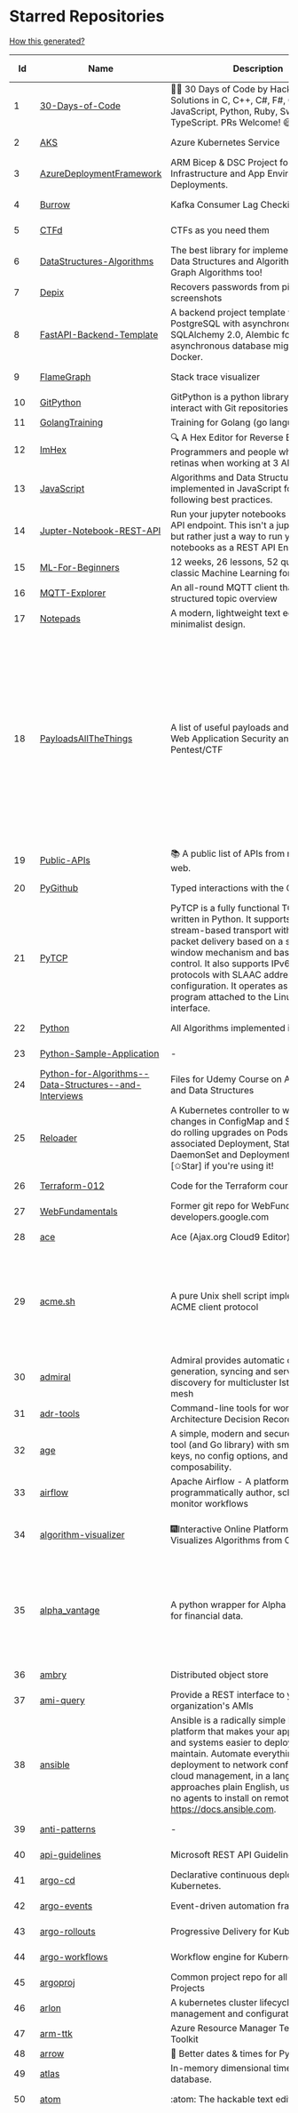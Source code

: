 # Starred Repositories  
[How this generated?](../master/USAGE.md)  
  
| Id 			| Name			| Description | Star Counts | Topics/Tags   | Last Updated 	|  
| ----------- | ----------- 	| ----------- | ----------- | ----------- 	| -----------   |  
|1|[30-Days-of-Code](https://github.com/xeoneux/30-Days-of-Code.git)|👨‍💻 30 Days of Code by HackerRank Solutions in C, C++, C#, F#, Go, Java, JavaScript, Python, Ruby, Swift & TypeScript. PRs Welcome! 😄|809||17-8-2022|  
|2|[AKS](https://github.com/Azure/AKS.git)|Azure Kubernetes Service|1666||13-1-2023|  
|3|[AzureDeploymentFramework](https://github.com/brwilkinson/AzureDeploymentFramework.git)|ARM Bicep & DSC Project for Azure Infrastructure and App Environment Deployments.|89||12-9-2022|  
|4|[Burrow](https://github.com/linkedin/Burrow.git)|Kafka Consumer Lag Checking|3392||1-12-2022|  
|5|[CTFd](https://github.com/CTFd/CTFd.git)|CTFs as you need them|4430||21-1-2023|  
|6|[DataStructures-Algorithms](https://github.com/rachitiitr/DataStructures-Algorithms.git)|The best library for implementation of all Data Structures and Algorithms - Trees + Graph Algorithms too!|2432||13-6-2021|  
|7|[Depix](https://github.com/beurtschipper/Depix.git)|Recovers passwords from pixelized screenshots|23157||16-6-2022|  
|8|[FastAPI-Backend-Template](https://github.com/Aeternalis-Ingenium/FastAPI-Backend-Template.git)|A backend project template with FastAPI, PostgreSQL with asynchronous SQLAlchemy 2.0, Alembic for asynchronous database migration, and Docker.|265||19-1-2023|  
|9|[FlameGraph](https://github.com/brendangregg/FlameGraph.git)|Stack trace visualizer|14166||18-9-2022|  
|10|[GitPython](https://github.com/gitpython-developers/GitPython.git)|GitPython is a python library used to interact with Git repositories.|3803||17-1-2023|  
|11|[GolangTraining](https://github.com/GoesToEleven/GolangTraining.git)|Training for Golang (go language)|8715|||  
|12|[ImHex](https://github.com/WerWolv/ImHex.git)|🔍 A Hex Editor for Reverse Engineers, Programmers and people who value their retinas when working at 3 AM.|25032||21-1-2023|  
|13|[JavaScript](https://github.com/TheAlgorithms/JavaScript.git)|Algorithms and Data Structures implemented in JavaScript for beginners, following best practices.|24483||8-1-2023|  
|14|[Jupter-Notebook-REST-API](https://github.com/Invictify/Jupter-Notebook-REST-API.git)|Run your jupyter notebooks as a REST API endpoint. This isn't a jupyter server but rather just a way to run your notebooks as a REST API Endpoint.|66||31-3-2020|  
|15|[ML-For-Beginners](https://github.com/microsoft/ML-For-Beginners.git)|12 weeks, 26 lessons, 52 quizzes, classic Machine Learning for all|43784||27-9-2022|  
|16|[MQTT-Explorer](https://github.com/thomasnordquist/MQTT-Explorer.git)|An all-round MQTT client that provides a structured topic overview|2134||27-2-2022|  
|17|[Notepads](https://github.com/0x7c13/Notepads.git)|A modern, lightweight text editor with a minimalist design.|7203||14-1-2023|  
|18|[PayloadsAllTheThings](https://github.com/swisskyrepo/PayloadsAllTheThings.git)|A list of useful payloads and bypass for Web Application Security and Pentest/CTF|44594|pentest, payload, bypass, web-application, hacking, vulnerability, bounty, methodology, privilege-escalation, penetration-testing, cheatsheet, security, enumeration, bugbounty, redteam, payloads, hacktoberfest|19-1-2023|  
|19|[Public-APIs](https://github.com/n0shake/Public-APIs.git)|📚 A public list of APIs from round the web.|19425||29-11-2022|  
|20|[PyGithub](https://github.com/PyGithub/PyGithub.git)|Typed interactions with the GitHub API v3|5742||15-12-2022|  
|21|[PyTCP](https://github.com/ccie18643/PyTCP.git)|PyTCP is a fully functional TCP/IP stack written in Python. It supports TCP stream-based transport with reliable packet delivery based on a sliding window mechanism and basic congestion control. It also supports IPv6/ICMPv6 protocols with SLAAC address configuration. It operates as a user space program attached to the Linux TAP interface.|273||27-11-2022|  
|22|[Python](https://github.com/TheAlgorithms/Python.git)|All Algorithms implemented in Python|151289||10-1-2023|  
|23|[Python-Sample-Application](https://github.com/uber/Python-Sample-Application.git)|-|363||9-3-2015|  
|24|[Python-for-Algorithms--Data-Structures--and-Interviews](https://github.com/jmportilla/Python-for-Algorithms--Data-Structures--and-Interviews.git)|Files for Udemy Course on Algorithms and Data Structures|2236||1-7-2022|  
|25|[Reloader](https://github.com/stakater/Reloader.git)|A Kubernetes controller to watch changes in ConfigMap and Secrets and do rolling upgrades on Pods with their associated Deployment, StatefulSet, DaemonSet and DeploymentConfig – [✩Star] if you're using it!|4674||19-1-2023|  
|26|[Terraform-012](https://github.com/addamstj/Terraform-012.git)|Code for the Terraform course|81||6-7-2020|  
|27|[WebFundamentals](https://github.com/google/WebFundamentals.git)|Former git repo for WebFundamentals on developers.google.com|13684|||  
|28|[ace](https://github.com/ajaxorg/ace.git)|Ace (Ajax.org Cloud9 Editor)|25281||18-1-2023|  
|29|[acme.sh](https://github.com/acmesh-official/acme.sh.git)|A pure Unix shell script implementing ACME client protocol|30061|acme, acme-protocol, letsencrypt, certbot, shell, ash, bash, posix, posix-sh, zerossl, buypass, acme-client|23-11-2022|  
|30|[admiral](https://github.com/istio-ecosystem/admiral.git)|Admiral provides automatic configuration generation, syncing and service discovery for multicluster Istio service mesh|496||13-1-2023|  
|31|[adr-tools](https://github.com/npryce/adr-tools.git)|Command-line tools for working with Architecture Decision Records|3718||30-3-2020|  
|32|[age](https://github.com/FiloSottile/age.git)|A simple, modern and secure encryption tool (and Go library) with small explicit keys, no config options, and UNIX-style composability.|12700||2-1-2023|  
|33|[airflow](https://github.com/apache/airflow.git)|Apache Airflow - A platform to programmatically author, schedule, and monitor workflows|28843||21-1-2023|  
|34|[algorithm-visualizer](https://github.com/algorithm-visualizer/algorithm-visualizer.git)|:fireworks:Interactive Online Platform that Visualizes Algorithms from Code|42084|algorithm, data-structure, visualization, animation||  
|35|[alpha_vantage](https://github.com/RomelTorres/alpha_vantage.git)|A python wrapper for Alpha Vantage API for financial data.|3816|alpha-vantage, pandas, financial-data, python, stock, alphavantage, json, finance, api-wrapper, cryptocurrency, bitcoin|25-12-2022|  
|36|[ambry](https://github.com/linkedin/ambry.git)|Distributed object store|1578||21-1-2023|  
|37|[ami-query](https://github.com/intuit/ami-query.git)|Provide a REST interface to your organization's AMIs|39||31-8-2020|  
|38|[ansible](https://github.com/ansible/ansible.git)|Ansible is a radically simple IT automation platform that makes your applications and systems easier to deploy and maintain. Automate everything from code deployment to network configuration to cloud management, in a language that approaches plain English, using SSH, with no agents to install on remote systems. https://docs.ansible.com.|56042||20-1-2023|  
|39|[anti-patterns](https://github.com/tonybaloney/anti-patterns.git)|-|126||15-7-2022|  
|40|[api-guidelines](https://github.com/microsoft/api-guidelines.git)|Microsoft REST API Guidelines|20564||7-12-2022|  
|41|[argo-cd](https://github.com/argoproj/argo-cd.git)|Declarative continuous deployment for Kubernetes.|11822||20-1-2023|  
|42|[argo-events](https://github.com/argoproj/argo-events.git)|Event-driven automation framework|1818||21-1-2023|  
|43|[argo-rollouts](https://github.com/argoproj/argo-rollouts.git)|Progressive Delivery for Kubernetes|1870||20-1-2023|  
|44|[argo-workflows](https://github.com/argoproj/argo-workflows.git)|Workflow engine for Kubernetes|12402||21-1-2023|  
|45|[argoproj](https://github.com/argoproj/argoproj.git)|Common project repo for all Argo Projects|391||18-1-2023|  
|46|[arlon](https://github.com/arlonproj/arlon.git)|A kubernetes cluster lifecycle management and configuration tool|111||20-1-2023|  
|47|[arm-ttk](https://github.com/Azure/arm-ttk.git)|Azure Resource Manager Template Toolkit|369||15-12-2022|  
|48|[arrow](https://github.com/arrow-py/arrow.git)|🏹 Better dates & times for Python|8196|||  
|49|[atlas](https://github.com/Netflix/atlas.git)|In-memory dimensional time series database.|3187|||  
|50|[atom](https://github.com/atom/atom.git)|:atom: The hackable text editor|59041||22-11-2022|  
|51|[authelia](https://github.com/authelia/authelia.git)|The Single Sign-On Multi-Factor portal for web apps|15266|totp, u2f, ldap, nginx, sso-authentication, yubikey, two-factor-authentication, docker, cookie, kubernetes, sso, multifactor, push-notifications, traefik, mfa, two-factor, authentication, security, golang, 2fa||  
|52|[auto](https://github.com/intuit/auto.git)|Generate releases based on semantic version labels on pull requests.|1910|||  
|53|[autoscaler](https://github.com/kubernetes/autoscaler.git)|Autoscaling components for Kubernetes|6457||20-1-2023|  
|54|[awesome](https://github.com/sindresorhus/awesome.git)|😎 Awesome lists about all kinds of interesting topics|235270|awesome, awesome-list, unicorns, lists, resources|18-1-2023|  
|55|[awesome-algorithms](https://github.com/tayllan/awesome-algorithms.git)|A curated list of awesome places to learn and/or practice algorithms.|13056||9-5-2022|  
|56|[awesome-argo](https://github.com/akuity/awesome-argo.git)|A curated list of awesome projects and resources related to Argo (a CNCF graduated project)|1149||19-1-2023|  
|57|[awesome-awesomeness](https://github.com/bayandin/awesome-awesomeness.git)|A curated list of awesome awesomeness|29769|||  
|58|[awesome-cheatsheets](https://github.com/LeCoupa/awesome-cheatsheets.git)|👩‍💻👨‍💻 Awesome cheatsheets for popular programming languages, frameworks and development tools. They include everything you should know in one single file.|32098||30-12-2022|  
|59|[awesome-courses](https://github.com/prakhar1989/awesome-courses.git)|:books: List of awesome university courses for learning Computer Science!|45060|computer-science, courses, awesome-list, awesome||  
|60|[awesome-deep-learning](https://github.com/ChristosChristofidis/awesome-deep-learning.git)|A curated list of awesome Deep Learning tutorials, projects and communities.|20134||14-11-2022|  
|61|[awesome-docker](https://github.com/veggiemonk/awesome-docker.git)|:whale: A curated list of Docker resources and projects|24120|||  
|62|[awesome-fastapi](https://github.com/mjhea0/awesome-fastapi.git)|A curated list of awesome things related to FastAPI|5037||2-11-2022|  
|63|[awesome-flask](https://github.com/humiaozuzu/awesome-flask.git)|A curated list of awesome Flask resources and plugins|11098||17-9-2019|  
|64|[awesome-gcp-certifications](https://github.com/sathishvj/awesome-gcp-certifications.git)|Google Cloud Platform Certification resources.|3075||1-1-2023|  
|65|[awesome-github-profile-readme](https://github.com/abhisheknaiidu/awesome-github-profile-readme.git)|😎 A curated list of awesome GitHub Profile READMEs 📝|16279||9-10-2022|  
|66|[awesome-go](https://github.com/avelino/awesome-go.git)|A curated list of awesome Go frameworks, libraries and software|94989|golang, golang-library, go, awesome, awesome-list, hacktoberfest||  
|67|[awesome-hyper](https://github.com/bnb/awesome-hyper.git)|🖥 Delightful Hyper plugins, themes, and resources|10173||13-7-2021|  
|68|[awesome-interview-questions](https://github.com/DopplerHQ/awesome-interview-questions.git)|:octocat: A curated awesome list of lists of interview questions. Feel free to contribute! :mortar_board: |52753||16-11-2021|  
|69|[awesome-k6](https://github.com/grafana/awesome-k6.git)|A curated list of resources on automated load- and performance testing using k6 🗻|319||30-9-2022|  
|70|[awesome-kubernetes](https://github.com/ramitsurana/awesome-kubernetes.git)|A curated list for awesome kubernetes sources :ship::tada:|13474||21-1-2023|  
|71|[awesome-kubernetes](https://github.com/nubenetes/awesome-kubernetes.git)|A curated list of awesome references collected since 2018.|392|||  
|72|[awesome-macOS](https://github.com/iCHAIT/awesome-macOS.git)|  A curated list of awesome applications, softwares, tools and shiny things for macOS.|13850|||  
|73|[awesome-machine-learning](https://github.com/josephmisiti/awesome-machine-learning.git)|A curated list of awesome Machine Learning frameworks, libraries and software.|57450||3-1-2023|  
|74|[awesome-macos-command-line](https://github.com/herrbischoff/awesome-macos-command-line.git)|Use your macOS terminal shell to do awesome things.|26944|macos, macosx, shell, terminal, awesome-list, awesome, list|2-9-2021|  
|75|[awesome-microservices](https://github.com/mfornos/awesome-microservices.git)|A curated list of Microservice Architecture related principles and technologies.|11768||1-9-2022|  
|76|[awesome-python](https://github.com/vinta/awesome-python.git)|A curated list of awesome Python frameworks, libraries, software and resources|154134||5-1-2023|  
|77|[awesome-python-applications](https://github.com/mahmoud/awesome-python-applications.git)|💿 Free software that works great, and also happens to be open-source Python. |14213||10-7-2022|  
|78|[awesome-readme](https://github.com/matiassingers/awesome-readme.git)|A curated list of awesome READMEs|13709|awesome-list, awesome, list, readme||  
|79|[awesome-sanic](https://github.com/mekicha/awesome-sanic.git)|A curated list of awesome Sanic resources and extensions|621||26-10-2022|  
|80|[awesome-scalability](https://github.com/binhnguyennus/awesome-scalability.git)|The Patterns of Scalable, Reliable, and Performant Large-Scale Systems|43253|system-design, backend, scalability, interview, architecture, devops, design-patterns, interview-questions, awesome-list, big-data, awesome, resources, lists, web-development, programming, system, interview-practice, computer-science, distributed-systems, machine-learning|8-1-2023|  
|81|[awesome-selfhosted](https://github.com/awesome-selfhosted/awesome-selfhosted.git)|A list of Free Software network services and web applications which can be hosted on your own servers|115967|selfhosted, awesome, awesome-list, privacy, hosting, cloud, self-hosted|20-1-2023|  
|82|[awesome-shell](https://github.com/alebcay/awesome-shell.git)|A curated list of awesome command-line frameworks, toolkits, guides and gizmos. Inspired by awesome-php.|26259||29-12-2022|  
|83|[awesome-sre](https://github.com/dastergon/awesome-sre.git)|A curated list of Site Reliability and Production Engineering resources.|9552||8-10-2022|  
|84|[awesome-sysadmin](https://github.com/awesome-foss/awesome-sysadmin.git)|A curated list of amazingly awesome open source sysadmin resources.|16381||21-1-2023|  
|85|[awesome-vscode](https://github.com/viatsko/awesome-vscode.git)|🎨 A curated list of delightful VS Code packages and resources.|21764||15-11-2022|  
|86|[awless](https://github.com/wallix/awless.git)|A Mighty CLI for AWS|4899|||  
|87|[aws-cdk](https://github.com/aws/aws-cdk.git)|The AWS Cloud Development Kit is a framework for defining cloud infrastructure in code|9744||20-1-2023|  
|88|[aws-cli](https://github.com/aws/aws-cli.git)|Universal Command Line Interface for Amazon Web Services|13350||20-1-2023|  
|89|[aws-cloudformation-user-guide](https://github.com/awsdocs/aws-cloudformation-user-guide.git)|The open source version of the AWS CloudFormation User Guide|701||7-1-2023|  
|90|[aws-eks-best-practices](https://github.com/aws/aws-eks-best-practices.git)|A best practices guide for day 2 operations, including operational excellence, security, reliability, performance efficiency, and cost optimization.|1262||21-1-2023|  
|91|[aws-eks-kubernetes-masterclass](https://github.com/stacksimplify/aws-eks-kubernetes-masterclass.git)|AWS EKS Kubernetes - Masterclass   DevOps, Microservices|705||17-1-2023|  
|92|[aws-load-balancer-controller](https://github.com/kubernetes-sigs/aws-load-balancer-controller.git)|A Kubernetes controller for Elastic Load Balancers|3204||20-1-2023|  
|93|[azkaban](https://github.com/azkaban/azkaban.git)|Azkaban workflow manager.|4203|||  
|94|[azure-cli](https://github.com/Azure/azure-cli.git)|Azure Command-Line Interface|3415||20-1-2023|  
|95|[azure-docs-bicep-samples](https://github.com/Azure/azure-docs-bicep-samples.git)|-|39||1-11-2022|  
|96|[azure-functions-host](https://github.com/Azure/azure-functions-host.git)|The host/runtime that powers Azure Functions|1793|||  
|97|[azure-monitor-opencensus-python](https://github.com/Azure-Samples/azure-monitor-opencensus-python.git)|Sample repository demonstrating Azure Monitor exporters for Opencensus Python|17||3-8-2022|  
|98|[azure-quickstart-templates](https://github.com/Azure/azure-quickstart-templates.git)|Azure Quickstart Templates|12561||17-1-2023|  
|99|[azure-rest-api-specs](https://github.com/Azure/azure-rest-api-specs.git)|The source for REST API specifications for Microsoft Azure.|1952||20-1-2023|  
|100|[azure-sdk-for-python](https://github.com/Azure/azure-sdk-for-python.git)|This repository is for active development of the Azure SDK for Python. For consumers of the SDK we recommend visiting our public developer docs at https://docs.microsoft.com/python/azure/ or our versioned developer docs at https://azure.github.io/azure-sdk-for-python. |3462|||  
|101|[azure4everyone-samples](https://github.com/MarczakIO/azure4everyone-samples.git)|-|206||12-2-2022|  
|102|[badges](https://github.com/Naereen/badges.git)|:pencil: Markdown code for lots of small badges :ribbon: :pushpin: (shields.io, forthebadge.com etc) :sunglasses:. Contributions are welcome! Please add yours!|3725||16-1-2023|  
|103|[bat](https://github.com/sharkdp/bat.git)|A cat(1) clone with wings.|39166||17-1-2023|  
|104|[bcc](https://github.com/iovisor/bcc.git)|BCC - Tools for BPF-based Linux IO analysis, networking, monitoring, and more|16429||21-1-2023|  
|105|[behave](https://github.com/behave/behave.git)|BDD, Python style.|2748|||  
|106|[benten](https://github.com/intuit/benten.git)|Chatbot Development Framework (with Slack integration for Jira and Jenkins)|131||31-3-2021|  
|107|[bhai-lang](https://github.com/DulLabs/bhai-lang.git)|A toy programming language written in Typescript|3570||17-4-2022|  
|108|[bicep](https://github.com/Azure/bicep.git)|Bicep is a declarative language for describing and deploying Azure resources|2662||21-1-2023|  
|109|[bitcoin](https://github.com/bitcoin/bitcoin.git)|Bitcoin Core integration/staging tree|67831|bitcoin, c-plus-plus, p2p, cryptocurrency, cryptography||  
|110|[black](https://github.com/psf/black.git)|The uncompromising Python code formatter|31005||21-1-2023|  
|111|[blackfriday](https://github.com/russross/blackfriday.git)|Blackfriday: a markdown processor for Go|5079||27-10-2020|  
|112|[blockly](https://github.com/google/blockly.git)|The web-based visual programming editor.|10921|||  
|113|[bokeh](https://github.com/bokeh/bokeh.git)|Interactive Data Visualization in the browser, from  Python|17125||20-1-2023|  
|114|[boto3](https://github.com/boto/boto3.git)|AWS SDK for Python|7828||20-1-2023|  
|115|[boulder](https://github.com/letsencrypt/boulder.git)|An ACME-based certificate authority, written in Go. |4533||21-1-2023|  
|116|[boundary](https://github.com/hashicorp/boundary.git)|Boundary enables identity-based access management for dynamic infrastructure. |3515||20-1-2023|  
|117|[brackets](https://github.com/adobe/brackets.git)|An open source code editor for the web, written in JavaScript, HTML and CSS.|33499||18-3-2021|  
|118|[brooklin](https://github.com/linkedin/brooklin.git)|An extensible distributed system for reliable nearline data streaming at scale|808||20-1-2023|  
|119|[brotli](https://github.com/google/brotli.git)|Brotli compression format|11802||17-1-2023|  
|120|[build-your-own-x](https://github.com/codecrafters-io/build-your-own-x.git)|Master programming by recreating your favorite technologies from scratch.|184819|programming, tutorials, tutorial-code, tutorial-exercises, free, awesome-list||  
|121|[caddy](https://github.com/caddyserver/caddy.git)|Fast and extensible multi-platform HTTP/1-2-3 web server with automatic HTTPS|45436|go, web-server, caddyfile, http, http-server, reverse-proxy, https, tls, automatic-https, privacy, security, acme, caddy, golang, http3, hacktoberfest|21-1-2023|  
|122|[cdk8s](https://github.com/cdk8s-team/cdk8s.git)|Define Kubernetes native apps and abstractions using object-oriented programming|3426||22-1-2023|  
|123|[cdnjs](https://github.com/cdnjs/cdnjs.git)|🤖 CDN assets - The #1 free and open source CDN built to make life easier for developers.|9770||22-1-2023|  
|124|[celery](https://github.com/celery/celery.git)|Distributed Task Queue (development branch)|20817||21-1-2023|  
|125|[cello](https://github.com/cello-proj/cello.git)|Run infrastructure as code (IaC) software tools including CDK, Terraform and Cloud Formation via GitOps.|254||21-12-2022|  
|126|[cert-manager](https://github.com/cert-manager/cert-manager.git)|Automatically provision and manage TLS certificates in Kubernetes|9862||20-1-2023|  
|127|[cfssl](https://github.com/cloudflare/cfssl.git)|CFSSL: Cloudflare's PKI and TLS toolkit|7546||8-12-2022|  
|128|[chaos-mesh](https://github.com/chaos-mesh/chaos-mesh.git)|A Chaos Engineering Platform for Kubernetes.|5456|||  
|129|[chaosmonkey](https://github.com/Netflix/chaosmonkey.git)|Chaos Monkey is a resiliency tool that helps applications tolerate random instance failures.|13100||20-1-2023|  
|130|[chartmuseum](https://github.com/helm/chartmuseum.git)|Host your own Helm Chart Repository|3085||11-1-2023|  
|131|[charts](https://github.com/helm/charts.git)|⚠️(OBSOLETE) Curated applications for Kubernetes|15469||21-12-2021|  
|132|[cheat.sh](https://github.com/chubin/cheat.sh.git)|the only cheat sheet you need|34488||18-4-2022|  
|133|[checkov](https://github.com/bridgecrewio/checkov.git)|Prevent cloud misconfigurations and find vulnerabilities during build-time in infrastructure as code, container images and open source packages with Checkov by Bridgecrew.|5123||19-1-2023|  
|134|[chef](https://github.com/chef/chef.git)|Chef Infra, a powerful automation platform that transforms infrastructure into code automating how infrastructure is configured, deployed and managed across any environment, at any scale|7119|chef, devops, cfgmgt, infrastructure, automation, deployment, hacktoberfest||  
|135|[cilium](https://github.com/cilium/cilium.git)|eBPF-based Networking, Security, and Observability|14107||21-1-2023|  
|136|[clair](https://github.com/quay/clair.git)|Vulnerability Static Analysis for Containers|9281||20-1-2023|  
|137|[cli-spinners](https://github.com/sindresorhus/cli-spinners.git)|Spinners for use in the terminal|2102||24-7-2022|  
|138|[cli53](https://github.com/barnybug/cli53.git)|Command line tool for Amazon Route 53|1839||8-4-2022|  
|139|[click](https://github.com/pallets/click.git)|Python composable command line interface toolkit|13406|||  
|140|[cloud-custodian](https://github.com/cloud-custodian/cloud-custodian.git)|Rules engine for cloud security, cost optimization, and governance, DSL in yaml for policies to query, filter, and take actions on resources|4613|||  
|141|[cobra](https://github.com/spf13/cobra.git)|A Commander for modern Go CLI interactions|30398||3-1-2023|  
|142|[codesearch](https://github.com/google/codesearch.git)|Fast, indexed regexp search over large file trees|3241||29-3-2020|  
|143|[coding-interview-university](https://github.com/jwasham/coding-interview-university.git)|A complete computer science study plan to become a software engineer.|244955||14-1-2023|  
|144|[compose](https://github.com/docker/compose.git)|Define and run multi-container applications with Docker|28336|docker, docker-compose, orchestration, go, golang||  
|145|[computer-science](https://github.com/ossu/computer-science.git)|:mortar_board: Path to a free self-taught education in Computer Science!|131047|computer-science, awesome-list, courses, curriculum||  
|146|[consul](https://github.com/hashicorp/consul.git)|Consul is a distributed, highly available, and data center aware solution to connect and configure applications across dynamic, distributed infrastructure.|25919||21-1-2023|  
|147|[containerd](https://github.com/containerd/containerd.git)|An open and reliable container runtime|12993||20-1-2023|  
|148|[core](https://github.com/home-assistant/core.git)|:house_with_garden: Open source home automation that puts local control and privacy first.|57434|python, home-automation, iot, internet-of-things, mqtt, raspberry-pi, asyncio, hacktoberfest|22-1-2023|  
|149|[coredns](https://github.com/coredns/coredns.git)|CoreDNS is a DNS server that chains plugins|10198|||  
|150|[coreutils](https://github.com/uutils/coreutils.git)|Cross-platform Rust rewrite of the GNU coreutils|13022|rust, coreutils, gnu-coreutils, busybox, cross-platform, command-line-tool||  
|151|[cruise-control](https://github.com/linkedin/cruise-control.git)|Cruise-control is the first of its kind to fully automate the dynamic workload rebalance and self-healing of a Kafka cluster. It provides great value to Kafka users by simplifying the operation of Kafka clusters.|2347||4-1-2023|  
|152|[curl](https://github.com/curl/curl.git)|A command line tool and library for transferring data with URL syntax, supporting DICT, FILE, FTP, FTPS, GOPHER, GOPHERS, HTTP, HTTPS, IMAP, IMAPS, LDAP, LDAPS, MQTT, POP3, POP3S, RTMP, RTMPS, RTSP, SCP, SFTP, SMB, SMBS, SMTP, SMTPS, TELNET, TFTP, WS and WSS. libcurl offers a myriad of powerful features|28236||21-1-2023|  
|153|[dailybot](https://github.com/sapumar/dailybot.git)|Simple telegram bot to remind about the daily stand up|8||23-12-2021|  
|154|[dapr](https://github.com/dapr/dapr.git)|Dapr is a portable, event-driven, runtime for building distributed applications across cloud and edge.|20266||20-1-2023|  
|155|[dashboard](https://github.com/kubernetes/dashboard.git)|General-purpose web UI for Kubernetes clusters|12104||16-1-2023|  
|156|[datamodel-code-generator](https://github.com/koxudaxi/datamodel-code-generator.git)|Pydantic model generator for easy conversion of JSON, OpenAPI, JSON Schema, and YAML data sources.|1365||20-1-2023|  
|157|[deepdiff](https://github.com/seperman/deepdiff.git)|DeepDiff: Deep Difference and search of any Python object/data. DeepHash: Hash of any object based on its contents. Delta: Use deltas to reconstruct objects by adding deltas together.|1564||6-1-2023|  
|158|[design-patterns-for-humans](https://github.com/kamranahmedse/design-patterns-for-humans.git)|An ultra-simplified explanation to design patterns|36600||27-8-2022|  
|159|[developer-roadmap](https://github.com/kamranahmedse/developer-roadmap.git)|Interactive roadmaps, guides and other educational content to help developers grow in their careers.|226009|computer-science, roadmap, developer-roadmap, frontend-roadmap, devops-roadmap, backend-roadmap, react-roadmap, angular-roadmap, python-roadmap, go-roadmap, java-roadmap, dba-roadmap, vue-roadmap, blockchain-roadmap, javascript-roadmap, nodejs-roadmap, qa-roadmap, software-architect-roadmap||  
|160|[devops-exercises](https://github.com/bregman-arie/devops-exercises.git)|Linux, Jenkins, AWS, SRE, Prometheus, Docker, Python, Ansible, Git, Kubernetes, Terraform, OpenStack, SQL, NoSQL, Azure, GCP, DNS, Elastic, Network, Virtualization. DevOps Interview Questions|35664||4-1-2023|  
|161|[diagrams](https://github.com/mingrammer/diagrams.git)|:art: Diagram as Code for prototyping cloud system architectures|27676||13-1-2023|  
|162|[discourse](https://github.com/discourse/discourse.git)|A platform for community discussion. Free, open, simple.|37219||20-1-2023|  
|163|[dive](https://github.com/wagoodman/dive.git)|A tool for exploring each layer in a docker image|35412||2-7-2021|  
|164|[django](https://github.com/django/django.git)|The Web framework for perfectionists with deadlines.|68302||20-1-2023|  
|165|[django-health-check](https://github.com/revsys/django-health-check.git)|a pluggable app that runs a full check on the deployment, using a number of plugins to check e.g. database, queue server, celery processes, etc.|950||9-1-2023|  
|166|[dns](https://github.com/miekg/dns.git)|DNS library in Go|6711||14-1-2023|  
|167|[dnscontrol](https://github.com/StackExchange/dnscontrol.git)|Synchronize your DNS to multiple providers from a simple DSL|2474|||  
|168|[dnslib](https://github.com/paulc/dnslib.git)|A Python library to encode/decode DNS wire-format packets |243||28-10-2022|  
|169|[dnsperf](https://github.com/cobblau/dnsperf.git)|A DNS performance tool.|205||14-10-2017|  
|170|[docker-cheat-sheet](https://github.com/wsargent/docker-cheat-sheet.git)|Docker Cheat Sheet|21326||23-6-2022|  
|171|[docker-development-youtube-series](https://github.com/marcel-dempers/docker-development-youtube-series.git)|-|3906||18-1-2023|  
|172|[docker_practice](https://github.com/yeasy/docker_practice.git)|Learn and understand Docker&Container technologies, with real DevOps practice!|21731||17-1-2023|  
|173|[dockerfiles](https://github.com/jessfraz/dockerfiles.git)|Various Dockerfiles I use on the desktop and on servers.|12939||27-3-2021|  
|174|[doitlive](https://github.com/sloria/doitlive.git)|Because sometimes you need to do it live|3236||14-8-2022|  
|175|[dokku](https://github.com/dokku/dokku.git)|A docker-powered PaaS that helps you build and manage the lifecycle of applications|24105||21-1-2023|  
|176|[dotfiles](https://github.com/bbkane/dotfiles.git)|Configs for apps I care about|25||19-1-2023|  
|177|[draft-classic](https://github.com/Azure/draft-classic.git)|A tool for developers to create cloud-native applications on Kubernetes.|3943|||  
|178|[drawio](https://github.com/jgraph/drawio.git)|draw.io is a JavaScript, client-side editor for general diagramming and whiteboarding|32834|diagram, javascript, whiteboard|20-1-2023|  
|179|[driftctl](https://github.com/snyk/driftctl.git)|Detect, track and alert on infrastructure drift|2090||12-1-2023|  
|180|[duf](https://github.com/muesli/duf.git)|Disk Usage/Free Utility - a better 'df' alternative|10380||3-12-2022|  
|181|[eBPF-Package-Repository](https://github.com/l3af-project/eBPF-Package-Repository.git)|eBPF Programs|22||16-6-2022|  
|182|[echarts](https://github.com/apache/echarts.git)|Apache ECharts is a powerful, interactive charting and data visualization library for browser|53941|echarts, data-visualization, charts, charting-library, visualization, apache, data-viz, canvas, svg||  
|183|[echo](https://github.com/labstack/echo.git)|High performance, minimalist Go web framework|24738||3-1-2023|  
|184|[ecs-refarch-service-discovery](https://github.com/awslabs/ecs-refarch-service-discovery.git)|An EC2 Container Service Reference Architecture for providing Service Discovery to containers using CloudWatch Events, Lambda and Route 53 private hosted zones. |441||25-7-2016|  
|185|[eks-anywhere](https://github.com/aws/eks-anywhere.git)|Run Amazon EKS on your own infrastructure 🚀|1699||21-1-2023|  
|186|[eks-node-viewer](https://github.com/awslabs/eks-node-viewer.git)|EKS Node Viewer|479||17-1-2023|  
|187|[elasticsearch](https://github.com/elastic/elasticsearch.git)|Free and Open, Distributed, RESTful Search Engine|62468|elasticsearch, java, search-engine|21-1-2023|  
|188|[emissary](https://github.com/emissary-ingress/emissary.git)|open source Kubernetes-native API gateway for microservices built on the Envoy Proxy|3974|||  
|189|[eng-practices](https://github.com/google/eng-practices.git)|Google's Engineering Practices documentation|19025||17-8-2022|  
|190|[engineering-blogs](https://github.com/kilimchoi/engineering-blogs.git)|A curated list of engineering blogs|22710||28-10-2022|  
|191|[eruda](https://github.com/liriliri/eruda.git)|Console for mobile browsers|13515||19-1-2023|  
|192|[etcd](https://github.com/etcd-io/etcd.git)|Distributed reliable key-value store for the most critical data of a distributed system|42366||20-1-2023|  
|193|[every-programmer-should-know](https://github.com/mtdvio/every-programmer-should-know.git)|A collection of (mostly) technical things every software developer should know about|67282||23-11-2022|  
|194|[examples](https://github.com/kubernetes/examples.git)|Kubernetes application example tutorials|5356||21-7-2022|  
|195|[excalidraw](https://github.com/excalidraw/excalidraw.git)|Virtual whiteboard for sketching hand-drawn like diagrams|39884||19-1-2023|  
|196|[external-dns](https://github.com/kubernetes-sigs/external-dns.git)|Configure external DNS servers (AWS Route53, Google CloudDNS and others) for Kubernetes Ingresses and Services|5974|||  
|197|[faas](https://github.com/openfaas/faas.git)|OpenFaaS - Serverless Functions Made Simple|22562||17-1-2023|  
|198|[face_recognition](https://github.com/ageitgey/face_recognition.git)|The world's simplest facial recognition api for Python and the command line|47083|machine-learning, face-detection, face-recognition, python|10-6-2022|  
|199|[faker](https://github.com/joke2k/faker.git)|Faker is a Python package that generates fake data for you.|15297||17-1-2023|  
|200|[falcon](https://github.com/falconry/falcon.git)|The no-magic web data plane API and microservices framework for Python developers, with a focus on reliability, correctness, and performance at scale.|8997||18-1-2023|  
|201|[fastapi-cache](https://github.com/long2ice/fastapi-cache.git)|fastapi-cache is a tool to cache fastapi response and function result, with backends support redis and memcached.|565||15-1-2023|  
|202|[fastapi-code-generator](https://github.com/koxudaxi/fastapi-code-generator.git)|This code generator creates FastAPI app from an openapi file.|645||16-1-2023|  
|203|[fastapi-jwt](https://github.com/testdrivenio/fastapi-jwt.git)|secure a FastAPI app by enabling authentication using JSON Web Tokens (JWTs)|67||19-2-2021|  
|204|[fastapi-mvc](https://github.com/fastapi-mvc/fastapi-mvc.git)|Developer productivity tool for making high-quality FastAPI production-ready APIs.|286||8-1-2023|  
|205|[fastapi-utils](https://github.com/dmontagu/fastapi-utils.git)|Reusable utilities for FastAPI|1264||7-3-2020|  
|206|[fastapi-versioning](https://github.com/DeanWay/fastapi-versioning.git)|api versioning for fastapi web applications|486||24-8-2021|  
|207|[fastapi_client](https://github.com/dmontagu/fastapi_client.git)|FastAPI client generator|290||11-2-2021|  
|208|[fastapi_profiler](https://github.com/sunhailin-Leo/fastapi_profiler.git)|A FastAPI Middleware of joerick/pyinstrument to check your service performance.|109||3-1-2023|  
|209|[fasthttp](https://github.com/valyala/fasthttp.git)|Fast HTTP package for Go. Tuned for high performance. Zero memory allocations in hot paths. Up to 10x faster than net/http|18958||14-1-2023|  
|210|[fd](https://github.com/sharkdp/fd.git)|A simple, fast and user-friendly alternative to 'find'|26033||17-1-2023|  
|211|[first-contributions](https://github.com/firstcontributions/first-contributions.git)|🚀✨ Help beginners to contribute to open source projects|31072||21-1-2023|  
|212|[fish-shell](https://github.com/fish-shell/fish-shell.git)|The user-friendly command line shell.|20225||21-1-2023|  
|213|[flamethrower](https://github.com/DNS-OARC/flamethrower.git)|a DNS performance and functional testing utility supporting UDP, TCP, DoT and DoH (by @ns1labs)|268||7-12-2022|  
|214|[flasgger](https://github.com/flasgger/flasgger.git)|Easy OpenAPI specs and Swagger UI for your Flask API|3157|||  
|215|[flask](https://github.com/pallets/flask.git)|The Python micro framework for building web applications.|61632||20-1-2023|  
|216|[flask-app-on-azure-functions](https://github.com/Azure-Samples/flask-app-on-azure-functions.git)|A sample to run a Flask app on Azure Functions|8||18-2-2022|  
|217|[flask-caching](https://github.com/pallets-eco/flask-caching.git)|A caching extension for Flask|776||12-1-2023|  
|218|[flask-celery-example](https://github.com/miguelgrinberg/flask-celery-example.git)|This repository contains the example code for my blog article Using Celery with Flask.|1122||12-9-2021|  
|219|[flask-swagger-ui](https://github.com/sveint/flask-swagger-ui.git)|Swagger UI blueprint for flask|154||24-5-2022|  
|220|[flower](https://github.com/mher/flower.git)|Real-time monitor and web admin for Celery distributed task queue|5530||14-11-2022|  
|221|[forcediphttpsadapter](https://github.com/Roadmaster/forcediphttpsadapter.git)|A requests TransportAdapter allowing to force a specific IP for HTTPS connections.|46||1-11-2021|  
|222|[fortio](https://github.com/fortio/fortio.git)|Fortio load testing library, command line tool, advanced echo server and web UI in go (golang). Allows to specify a set query-per-second load and record latency histograms and other useful stats.|2808||17-1-2023|  
|223|[fortio-operator](https://github.com/verfio/fortio-operator.git)|Load Testing Operator within the Kubernetes cluster and outside of it.|37||18-3-2019|  
|224|[free-for-dev](https://github.com/ripienaar/free-for-dev.git)|A list of SaaS, PaaS and IaaS offerings that have free tiers of interest to devops and infradev|65546|free-for-developers, awesome-list||  
|225|[free-programming-books](https://github.com/EbookFoundation/free-programming-books.git)|:books: Freely available programming books|262390|education, books, list, resource, hacktoberfest||  
|226|[frp](https://github.com/fatedier/frp.git)|A fast reverse proxy to help you expose a local server behind a NAT or firewall to the internet.|63659||15-1-2023|  
|227|[fucking-algorithm](https://github.com/labuladong/fucking-algorithm.git)|刷算法全靠套路，认准 labuladong 就够了！English version supported! Crack LeetCode, not only how, but also why. |113346||22-1-2023|  
|228|[game_control](https://github.com/ChoudharyChanchal/game_control.git)|-|744||19-7-2020|  
|229|[gin](https://github.com/gin-gonic/gin.git)|Gin is a HTTP web framework written in Go (Golang). It features a Martini-like API with much better performance -- up to 40 times faster. If you need smashing performance, get yourself some Gin.|65944|server, middleware, framework, go, router, performance, gin|20-1-2023|  
|230|[gitbook](https://github.com/GitbookIO/gitbook.git)|📝 Modern documentation format and toolchain using Git and Markdown|25284|||  
|231|[github-cheat-sheet](https://github.com/tiimgreen/github-cheat-sheet.git)|A list of cool features of Git and GitHub.|39102|awesome, awesome-list, list, github, git|28-5-2022|  
|232|[github-readme-stats](https://github.com/anuraghazra/github-readme-stats.git)|:zap: Dynamically generated stats for your github readmes|50887|||  
|233|[github1s](https://github.com/conwnet/github1s.git)|One second to read GitHub code with VS Code.|21595||19-1-2023|  
|234|[gitignore](https://github.com/github/gitignore.git)|A collection of useful .gitignore templates|143201|gitignore, git||  
|235|[gitops-engine](https://github.com/argoproj/gitops-engine.git)|Democratizing GitOps|1462|gitops, kubernetes, continuous-deployment||  
|236|[gitui](https://github.com/extrawurst/gitui.git)|Blazing 💥 fast terminal-ui for git written in rust 🦀|11942|rust, tui, terminal, git, command-line-tool, command-line-interface, async, hacktoberfest, bash||  
|237|[gloo](https://github.com/solo-io/gloo.git)|The Feature-rich, Kubernetes-native, Next-Generation API Gateway Built on Envoy|3671||19-1-2023|  
|238|[go-fuzz](https://github.com/dvyukov/go-fuzz.git)|Randomized testing for Go|4541||26-7-2022|  
|239|[go-github](https://github.com/google/go-github.git)|Go library for accessing the GitHub v3 API|9119||18-1-2023|  
|240|[go-leetcode](https://github.com/austingebauer/go-leetcode.git)|A collection of 100+ popular LeetCode problems solved in Go.|1740||10-3-2021|  
|241|[go-metrics](https://github.com/rcrowley/go-metrics.git)|Go port of Coda Hale's Metrics library|3331||27-12-2020|  
|242|[go-restful](https://github.com/emicklei/go-restful.git)|package for building REST-style Web Services using Go|4705||19-11-2022|  
|243|[go-spew](https://github.com/davecgh/go-spew.git)|Implements a deep pretty printer for Go data structures to aid in debugging|5453|||  
|244|[goaccess](https://github.com/allinurl/goaccess.git)|GoAccess is a real-time web log analyzer and interactive viewer that runs in a terminal in *nix systems or through your browser.|15685|||  
|245|[gobgp](https://github.com/osrg/gobgp.git)|BGP implemented in the Go Programming Language|3124||10-1-2023|  
|246|[gods](https://github.com/emirpasic/gods.git)|GoDS (Go Data Structures) - Sets, Lists, Stacks, Maps, Trees, Queues, and much more|13168|go, golang, data-structure, map, tree, set, list, stack, iterator, enumerable, sort, avl-tree, red-black-tree, b-tree, binary-heap, queue||  
|247|[golang-web-dev](https://github.com/GoesToEleven/golang-web-dev.git)|-|3150||13-12-2019|  
|248|[goldmark](https://github.com/yuin/goldmark.git)|:trophy: A markdown parser written in Go. Easy to extend, standard(CommonMark) compliant, well structured.|2516||25-12-2022|  
|249|[google-maps-services-python](https://github.com/googlemaps/google-maps-services-python.git)|Python client library for Google Maps API Web Services|3783|||  
|250|[googlesre](https://github.com/google/googlesre.git)|-|96||4-4-2022|  
|251|[goreleaser](https://github.com/goreleaser/goreleaser.git)|Deliver Go binaries as fast and easily as possible|11138|homebrew, golang, travis, release-automation, docker, snapcraft, package, deb, rpm, go, apk, hacktoberfest, github-actions||  
|252|[gotty](https://github.com/yudai/gotty.git)|Share your terminal as a web application|17418||13-12-2017|  
|253|[gotty](https://github.com/sorenisanerd/gotty.git)|Share your terminal as a web application|1691||28-11-2022|  
|254|[gping](https://github.com/orf/gping.git)|Ping, but with a graph|7058||17-1-2023|  
|255|[grafana](https://github.com/grafana/grafana.git)|The open and composable observability and data visualization platform. Visualize metrics, logs, and traces from multiple sources like Prometheus, Loki, Elasticsearch, InfluxDB, Postgres and many more. |53550||21-1-2023|  
|256|[grex](https://github.com/pemistahl/grex.git)|A command-line tool and Rust library for generating regular expressions from user-provided test cases|5843|command-line-tool, tool, regex, regexp, regex-pattern, regular-expression, regular-expressions, rust, cli, rust-cli, terminal, rust-library, rust-crate|3-1-2023|  
|257|[greykite](https://github.com/linkedin/greykite.git)|A flexible, intuitive and fast forecasting library|1661|||  
|258|[guacamole-server](https://github.com/apache/guacamole-server.git)|Mirror of Apache Guacamole Server|2333||11-1-2023|  
|259|[halo](https://github.com/manrajgrover/halo.git)|💫 Beautiful spinners for terminal, IPython and Jupyter|2687||9-11-2020|  
|260|[haproxy](https://github.com/haproxy/haproxy.git)|HAProxy Load Balancer's development branch (mirror of git.haproxy.org)|3418||20-1-2023|  
|261|[helm](https://github.com/helm/helm.git)|The Kubernetes Package Manager|23473||13-1-2023|  
|262|[helm-git-repo](https://github.com/yks0000/helm-git-repo.git)|A Helm Repo (Automatically build index.yaml)|1||6-4-2021|  
|263|[helmfile](https://github.com/roboll/helmfile.git)|Deploy Kubernetes Helm Charts|3961||13-12-2022|  
|264|[hey](https://github.com/rakyll/hey.git)|HTTP load generator, ApacheBench (ab) replacement|14942||23-3-2021|  
|265|[homebrew-cask](https://github.com/Homebrew/homebrew-cask.git)|🍻 A CLI workflow for the administration of macOS applications distributed as binaries|19718||21-1-2023|  
|266|[how-web-works](https://github.com/vasanthk/how-web-works.git)|What happens behind the scenes when we type www.google.com in a browser?|12554||13-12-2022|  
|267|[howdoi](https://github.com/gleitz/howdoi.git)|instant coding answers via the command line|9844|||  
|268|[htmlq](https://github.com/mgdm/htmlq.git)|Like jq, but for HTML.|6321||13-10-2022|  
|269|[htop](https://github.com/htop-dev/htop.git)|htop - an interactive process viewer|4510|process, viewer, console, terminal, linux, macos, bsd, c, hacktoberfest|10-1-2023|  
|270|[http2smugl](https://github.com/neex/http2smugl.git)|-|471||7-7-2022|  
|271|[httpstat](https://github.com/reorx/httpstat.git)|curl statistics made simple|5307||11-10-2022|  
|272|[httpstat](https://github.com/davecheney/httpstat.git)|It's like curl -v, with colours. |6215||10-10-2021|  
|273|[hubot-slack](https://github.com/slackapi/hubot-slack.git)|Slack Developer Kit for Hubot|2283|||  
|274|[hugo](https://github.com/gohugoio/hugo.git)|The world’s fastest framework for building websites.|64855|go, hugo, static-site-generator, blog-engine, cms, content-management-system, documentation-tool|17-1-2023|  
|275|[hygieia](https://github.com/hygieia/hygieia.git)|CapitalOne  DevOps Dashboard|3741||13-10-2022|  
|276|[hyper](https://github.com/vercel/hyper.git)|A terminal built on web technologies|40134||16-1-2023|  
|277|[influxdb](https://github.com/influxdata/influxdb.git)|Scalable datastore for metrics, events, and real-time analytics|24778||13-1-2023|  
|278|[ingress-nginx](https://github.com/kubernetes/ingress-nginx.git)|Ingress-NGINX Controller for Kubernetes|14217|ingress-controller, kubernetes, nginx|19-1-2023|  
|279|[interview](https://github.com/Olshansk/interview.git)|Everything you need to prepare for your technical interview|15987||14-9-2022|  
|280|[interview](https://github.com/mission-peace/interview.git)|Interview questions|10646||30-7-2018|  
|281|[interviews](https://github.com/kdn251/interviews.git)|Everything you need to know to get the job.|59047|java, interview, interview-questions, interview-practice, interview-preparation, interview-prep, algorithm, algorithm-challenges, algorithms, algorithm-competitions, technical-coding-interview, leetcode, leetcode-solutions, leetcode-java, coding-interviews, coding-interview, coding-challenge, coding-challenges, leetcode-questions, interviews||  
|282|[ipvs](https://github.com/cloudflare/ipvs.git)|Package ipvs allows you to manage Linux IPVS services and destinations|87|||  
|283|[ipython](https://github.com/ipython/ipython.git)|Official repository for IPython itself. Other repos in the IPython organization contain things like the website, documentation builds, etc.|15663|||  
|284|[iris](https://github.com/kataras/iris.git)|The fastest HTTP/2 Go Web Framework. New, modern, easy to learn. Fast development with Code you control. Unbeatable cost-performance ratio :leaves: :rocket:   谢谢   #golang|23453||14-1-2023|  
|285|[iris](https://github.com/linkedin/iris.git)|Iris is a highly configurable and flexible service for paging and messaging.|716||27-6-2022|  
|286|[istio](https://github.com/istio/istio.git)|Connect, secure, control, and observe services.|32240||22-1-2023|  
|287|[jaeger](https://github.com/jaegertracing/jaeger.git)|CNCF Jaeger, a Distributed Tracing Platform|17002|||  
|288|[javascript-algorithms](https://github.com/trekhleb/javascript-algorithms.git)|📝 Algorithms and data structures implemented in JavaScript with explanations and links to further readings|159266||6-1-2023|  
|289|[javascript-questions](https://github.com/lydiahallie/javascript-questions.git)|A long list of (advanced) JavaScript questions, and their explanations :sparkles:  |51714||30-11-2022|  
|290|[jedis](https://github.com/redis/jedis.git)|Redis Java client designed for performance and ease of use.|10879||11-1-2023|  
|291|[jellyfin](https://github.com/jellyfin/jellyfin.git)|The Free Software Media System|19804|||  
|292|[jira](https://github.com/pycontribs/jira.git)|Python Jira library. Development chat available on https://matrix.to/#/#pycontribs:matrix.org|1689||19-12-2022|  
|293|[jira](https://github.com/go-jira/jira.git)|simple jira command line client in Go|2577||27-10-2022|  
|294|[jq](https://github.com/stedolan/jq.git)|Command-line JSON processor|24051||26-5-2022|  
|295|[jsii](https://github.com/aws/jsii.git)|jsii allows code in any language to naturally interact with JavaScript classes. It is the technology that enables the AWS Cloud Development Kit to deliver polyglot libraries from a single codebase!|2187||20-1-2023|  
|296|[json-server](https://github.com/typicode/json-server.git)|Get a full fake REST API with zero coding in less than 30 seconds (seriously)|65152|||  
|297|[jsonnet](https://github.com/google/jsonnet.git)|Jsonnet - The data templating language|6015|||  
|298|[jsonschema](https://github.com/python-jsonschema/jsonschema.git)|An implementation of the JSON Schema specification for Python|3979|||  
|299|[k2tf](https://github.com/sl1pm4t/k2tf.git)|Kubernetes YAML to Terraform HCL converter|991||29-5-2022|  
|300|[k3s](https://github.com/k3s-io/k3s.git)|Lightweight Kubernetes|22050||19-1-2023|  
|301|[k6](https://github.com/grafana/k6.git)|A modern load testing tool, using Go and JavaScript - https://k6.io|19172||19-1-2023|  
|302|[k6-example-woocommerce](https://github.com/grafana/k6-example-woocommerce.git)|Example k6 scripts targeting a WooCommerce deployment|24||12-9-2022|  
|303|[k6-hardware-benchmark](https://github.com/grafana/k6-hardware-benchmark.git)|-|20|||  
|304|[k8s-conformance](https://github.com/cncf/k8s-conformance.git)|🧪CNCF K8s Conformance Working Group|728|||  
|305|[k9s](https://github.com/derailed/k9s.git)|🐶 Kubernetes CLI To Manage Your Clusters In Style!|19346||3-12-2022|  
|306|[kafka-monitor](https://github.com/linkedin/kafka-monitor.git)|Xinfra Monitor monitors the availability of Kafka clusters by producing synthetic workloads using end-to-end pipelines to obtain derived vital statistics - E2E latency, service produce/consume availability, offsets commit availability & latency, message loss rate and more.|1937||17-1-2023|  
|307|[kapacitor](https://github.com/influxdata/kapacitor.git)|Open source framework for processing, monitoring, and alerting on time series data|2177|kapacitor, monitoring, time-series||  
|308|[katib](https://github.com/kubeflow/katib.git)|Repository for hyperparameter tuning|1280|||  
|309|[katran](https://github.com/facebookincubator/katran.git)|A high performance layer 4 load balancer|3984||21-1-2023|  
|310|[kb](https://github.com/gnebbia/kb.git)|A minimalist command line knowledge base manager|2928||22-9-2022|  
|311|[keras-yolo2](https://github.com/experiencor/keras-yolo2.git)|Easy training on custom dataset. Various backends (MobileNet and SqueezeNet) supported. A YOLO demo to detect raccoon run entirely in brower is accessible at https://git.io/vF7vI (not on Windows).|1714|convolutional-networks, deep-learning, yolo2, realtime, regression|31-12-2019|  
|312|[kind](https://github.com/kubernetes-sigs/kind.git)|Kubernetes IN Docker - local clusters for testing Kubernetes|11016|k8s-sig-testing, kubernetes, kubeadm, golang, docker, podman||  
|313|[kong](https://github.com/Kong/kong.git)|🦍 The Cloud-Native API Gateway |33857|api-gateway, nginx, luajit, microservices, api-management, serverless, apis, iot, consul, docker, reverse-proxy, cloud-native, microservice, kong, devops, servicecontrol, kubernetes, kubernetes-ingress-controller, kubernetes-ingress||  
|314|[kopf](https://github.com/nolar/kopf.git)|A Python framework to write Kubernetes operators in just a few lines of code|1400||13-11-2022|  
|315|[kops](https://github.com/kubernetes/kops.git)|Kubernetes Operations (kOps) - Production Grade k8s Installation, Upgrades and Management|14650||21-1-2023|  
|316|[kraken](https://github.com/uber/kraken.git)|P2P Docker registry capable of distributing TBs of data in seconds|5298|||  
|317|[kubebuilder](https://github.com/kubernetes-sigs/kubebuilder.git)|Kubebuilder - SDK for building Kubernetes APIs using CRDs|6034||21-1-2023|  
|318|[kubectl-aliases](https://github.com/ahmetb/kubectl-aliases.git)|Programmatically generated handy kubectl aliases.|2799|||  
|319|[kubeflow](https://github.com/kubeflow/kubeflow.git)|Machine Learning Toolkit for Kubernetes|12195||18-1-2023|  
|320|[kubernetes](https://github.com/kubernetes/kubernetes.git)|Production-Grade Container Scheduling and Management|95285||22-1-2023|  
|321|[kubernetes-external-secrets](https://github.com/external-secrets/kubernetes-external-secrets.git)|Integrate external secret management systems with Kubernetes|2581|||  
|322|[kubernetes-handbook](https://github.com/rootsongjc/kubernetes-handbook.git)|Kubernetes中文指南/云原生应用架构实战手册 -  https://jimmysong.io/kubernetes-handbook|10447|kubernetes, cloud-native, service-mesh, handbook, cncf, gitbook, k8s, istio||  
|323|[kubernetes-network-policy-recipes](https://github.com/ahmetb/kubernetes-network-policy-recipes.git)|Example recipes for Kubernetes Network Policies that you can just copy paste|4628||28-12-2022|  
|324|[kubernetes-the-hard-way](https://github.com/kelseyhightower/kubernetes-the-hard-way.git)|Bootstrap Kubernetes the hard way on Google Cloud Platform. No scripts.|34106||2-5-2021|  
|325|[kubescape](https://github.com/kubescape/kubescape.git)|Kubescape is an open-source Kubernetes security platform for your IDE, CI/CD pipelines, and clusters. It includes risk analysis, security, compliance, and misconfiguration scanning, saving Kubernetes users and administrators precious time, effort, and resources.|7700||19-1-2023|  
|326|[kubeshark](https://github.com/kubeshark/kubeshark.git)|The API traffic viewer for Kubernetes providing real-time, protocol-aware visibility into Kubernetes’ internal network, capturing, dissecting and monitoring all traffic and payloads going in, out and across containers, pods, nodes and clusters. Think TCPDump and Wireshark re-invented for Kubernetes|8145|||  
|327|[kubesphere](https://github.com/kubesphere/kubesphere.git)|The container platform tailored for Kubernetes multi-cloud, datacenter, and edge management ⎈ 🖥 ☁️|11829||18-1-2023|  
|328|[kubespray](https://github.com/kubernetes-sigs/kubespray.git)|Deploy a Production Ready Kubernetes Cluster|13388|kubernetes-cluster, ansible, kubernetes, high-availability, bare-metal, gce, aws, kubespray, k8s-sig-cluster-lifecycle, hacktoberfest|20-1-2023|  
|329|[kubewatch](https://github.com/vmware-archive/kubewatch.git)|Watch k8s events and trigger Handlers|2420||8-4-2022|  
|330|[kudu](https://github.com/projectkudu/kudu.git)|Kudu is the engine behind git/hg deployments, WebJobs, and various other features in Azure Web Sites. It can also run outside of Azure.|3004||22-1-2023|  
|331|[kustomize](https://github.com/kubernetes-sigs/kustomize.git)|Customization of kubernetes YAML configurations|9226||20-1-2023|  
|332|[labs](https://github.com/docker/labs.git)|This is a collection of tutorials for learning how to use Docker with various tools. Contributions welcome.|11084||18-4-2022|  
|333|[lazydocker](https://github.com/jesseduffield/lazydocker.git)|The lazier way to manage everything docker|25379||13-12-2022|  
|334|[learn-python](https://github.com/trekhleb/learn-python.git)|📚 Playground and cheatsheet for learning Python. Collection of Python scripts that are split by topics and contain code examples with explanations.|14014||21-10-2022|  
|335|[learn-python3](https://github.com/jerry-git/learn-python3.git)|Jupyter notebooks for teaching/learning Python 3|5451||2-8-2020|  
|336|[learn-regex](https://github.com/ziishaned/learn-regex.git)|Learn regex the easy way|43410|regex, regular-expression, learn-regex|1-2-2022|  
|337|[learnopencv](https://github.com/spmallick/learnopencv.git)|Learn OpenCV  : C++ and Python Examples|17813|||  
|338|[leetcode](https://github.com/gouthampradhan/leetcode.git)|Leetcode solutions|3122||11-11-2021|  
|339|[lens](https://github.com/lensapp/lens.git)|Lens - The way the world runs Kubernetes|20506||20-1-2023|  
|340|[lettuce-core](https://github.com/lettuce-io/lettuce-core.git)|Advanced Java Redis client for thread-safe sync, async, and reactive usage. Supports Cluster, Sentinel, Pipelining, and codecs.|4856||6-12-2022|  
|341|[leveldb](https://github.com/google/leveldb.git)|LevelDB is a fast key-value storage library written at Google that provides an ordered mapping from string keys to string values.|31684||4-1-2023|  
|342|[life](https://github.com/cheeaun/life.git)|Life - a timeline of important events in my life|2692||14-10-2018|  
|343|[linkedin-skill-assessments-quizzes](https://github.com/Ebazhanov/linkedin-skill-assessments-quizzes.git)|Full reference of LinkedIn answers 2023 for skill assessments (aws-lambda, rest-api, javascript, react, git, html, jquery, mongodb, java, Go, python, machine-learning, power-point) linkedin excel test lösungen, linkedin machine learning test LinkedIn test questions and answers |22285||21-1-2023|  
|344|[linkerd2](https://github.com/linkerd/linkerd2.git)|Ultralight, security-first service mesh for Kubernetes. Main repo for Linkerd 2.x.|9242|service-mesh, rust, golang, kubernetes, linkerd, cloud-native||  
|345|[linux](https://github.com/torvalds/linux.git)|Linux kernel source tree|144984||22-1-2023|  
|346|[linux-insides](https://github.com/0xAX/linux-insides.git)|A little bit about a linux kernel|27708||9-1-2023|  
|347|[litestream](https://github.com/benbjohnson/litestream.git)|Streaming replication for SQLite.|7974||18-1-2023|  
|348|[litmus](https://github.com/litmuschaos/litmus.git)|Litmus helps  SREs and developers practice chaos engineering in a Cloud-native way. Chaos experiments are published at the ChaosHub  (https://hub.litmuschaos.io). Community notes is at https://hackmd.io/a4Zu_sH4TZGeih-xCimi3Q|3466||19-1-2023|  
|349|[localstack](https://github.com/localstack/localstack.git)|💻  A fully functional local AWS cloud stack. Develop and test your cloud & Serverless apps offline!|45578|aws, localstack, testing, continuous-integration, developer-tools, python, cloud|21-1-2023|  
|350|[locust](https://github.com/locustio/locust.git)|Scalable load testing tool written in Python|20547||16-1-2023|  
|351|[logrus](https://github.com/sirupsen/logrus.git)|Structured, pluggable logging for Go.|22000||7-1-2023|  
|352|[loguru](https://github.com/Delgan/loguru.git)|Python logging made (stupidly) simple|13920|python, logging, logger, log||  
|353|[machine](https://github.com/docker/machine.git)|Machine management for a container-centric world|6553|||  
|354|[manage-fastapi](https://github.com/ycd/manage-fastapi.git)|:rocket: CLI tool for FastAPI. Generating new FastAPI projects & boilerplates made easy.    |1102||1-1-2023|  
|355|[managers-playbook](https://github.com/ksindi/managers-playbook.git)|:book: Heuristics for effective management|5074||23-4-2022|  
|356|[mangum](https://github.com/jordaneremieff/mangum.git)|AWS Lambda support for ASGI applications|1172||27-11-2022|  
|357|[marathon](https://github.com/mesosphere/marathon.git)|Deploy and manage containers (including Docker) on top of Apache Mesos at scale.|4050||27-7-2021|  
|358|[markdown-here](https://github.com/adam-p/markdown-here.git)|Google Chrome, Firefox, and Thunderbird extension that lets you write email in Markdown and render it before sending.|57843||30-9-2018|  
|359|[mattermost-server](https://github.com/mattermost/mattermost-server.git)|Mattermost is an open source platform for secure collaboration across the entire software development lifecycle.|24635||20-1-2023|  
|360|[mdBook](https://github.com/rust-lang/mdBook.git)|Create book from markdown files. Like Gitbook but implemented in Rust|12167||18-1-2023|  
|361|[memray](https://github.com/bloomberg/memray.git)|Memray is a memory profiler for Python|9977||19-1-2023|  
|362|[metallb](https://github.com/metallb/metallb.git)|A network load-balancer implementation for Kubernetes using standard routing protocols|5481||20-1-2023|  
|363|[microservices-demo](https://github.com/GoogleCloudPlatform/microservices-demo.git)|Sample cloud-first application with 10 microservices showcasing Kubernetes, Istio, and gRPC.|13573||19-1-2023|  
|364|[microsoft-authentication-library-for-python](https://github.com/AzureAD/microsoft-authentication-library-for-python.git)|Microsoft Authentication Library (MSAL) for Python makes it easy to authenticate to Azure Active Directory. These documented APIs are stable https://msal-python.readthedocs.io. If you have questions but do not have a github account, ask your questions on Stackoverflow with tag "msal" + "python".|518|||  
|365|[minio](https://github.com/minio/minio.git)|Multi-Cloud :cloud: Object Storage |37134|go, storage, cloud, s3, objectstorage, cloudstorage, amazon-s3, cloudnative, k8s, kubernetes, multi-cloud, multi-cloud-kubernetes|21-1-2023|  
|366|[miniserve](https://github.com/svenstaro/miniserve.git)|🌟 For when you really just want to serve some files over HTTP right now!|4210|serve, http-server, server, static-files, cli, command-line, command-line-tool|14-1-2023|  
|367|[mkcert](https://github.com/FiloSottile/mkcert.git)|A simple zero-config tool to make locally trusted development certificates with any names you'd like.|39273||26-4-2022|  
|368|[moby](https://github.com/moby/moby.git)|Moby Project - a collaborative project for the container ecosystem to assemble container-based systems|64961|docker, containers, go||  
|369|[monkey](https://github.com/bouk/monkey.git)|Monkey patching in Go|3122||9-12-2019|  
|370|[monorepo](https://github.com/mito-ds/monorepo.git)|The mitosheet package, trymito.io, and other public Mito code.|1518||20-1-2023|  
|371|[moto](https://github.com/getmoto/moto.git)|A library that allows you to easily mock out tests based on AWS infrastructure.|6592|||  
|372|[ms-identity-python-webapi-azurefunctions](https://github.com/Azure-Samples/ms-identity-python-webapi-azurefunctions.git)|Python Azure Function Web API secured by Azure AD|19||4-2-2021|  
|373|[mux](https://github.com/gorilla/mux.git)|A powerful HTTP router and URL matcher for building Go web servers with 🦍|18035|||  
|374|[my-mac-os](https://github.com/nikitavoloboev/my-mac-os.git)|List of applications and tools that make my macOS experience even more amazing|19330||6-1-2023|  
|375|[mycli](https://github.com/dbcli/mycli.git)|A Terminal Client for MySQL with AutoCompletion and Syntax Highlighting.|10723||8-11-2022|  
|376|[mypy](https://github.com/python/mypy.git)|Optional static typing for Python|14659|||  
|377|[nativefier](https://github.com/nativefier/nativefier.git)|Make any web page a desktop application|32689||7-11-2022|  
|378|[netdata](https://github.com/netdata/netdata.git)|Real-time performance monitoring, done right! https://www.netdata.cloud|61713||21-1-2023|  
|379|[nginx-admins-handbook](https://github.com/trimstray/nginx-admins-handbook.git)|How to improve NGINX performance, security, and other important things.|12949||20-10-2021|  
|380|[nginx-module-vts](https://github.com/vozlt/nginx-module-vts.git)|Nginx virtual host traffic status module|2838||4-1-2023|  
|381|[ngrok](https://github.com/inconshreveable/ngrok.git)|Introspected tunnels to localhost|22507||31-5-2016|  
|382|[nicstat](https://github.com/scotte/nicstat.git)|Fork of https://sourceforge.net/projects/nicstat/ to fix bugs|58||9-5-2018|  
|383|[nocode](https://github.com/kelseyhightower/nocode.git)|The best way to write secure and reliable applications. Write nothing; deploy nowhere.|55241||21-1-2020|  
|384|[novu](https://github.com/novuhq/novu.git)|The open-source notification infrastructure for products. Add a notification center for your React, Vue and Angular apps 🚀|17722||20-1-2023|  
|385|[ntopng](https://github.com/ntop/ntopng.git)|Web-based Traffic and Security Network Traffic Monitoring|5058||21-1-2023|  
|386|[nuclei](https://github.com/projectdiscovery/nuclei.git)|Fast and customizable vulnerability scanner based on simple YAML based DSL.|11322|||  
|387|[octodns](https://github.com/octodns/octodns.git)|Tools for managing DNS across multiple providers|2560|||  
|388|[og-aws](https://github.com/open-guides/og-aws.git)|📙 Amazon Web Services — a practical guide|33204||24-8-2022|  
|389|[onedev](https://github.com/theonedev/onedev.git)|Self-hosted Git Server with CI/CD and Kanban|10674||21-1-2023|  
|390|[opa](https://github.com/open-policy-agent/opa.git)|An open source, general-purpose policy engine.|7591||19-1-2023|  
|391|[opencensus-python](https://github.com/census-instrumentation/opencensus-python.git)|A stats collection and distributed tracing framework|644||19-1-2023|  
|392|[opencost](https://github.com/opencost/opencost.git)|Cross-cloud cost allocation models for Kubernetes workloads|3216||17-1-2023|  
|393|[opencv](https://github.com/opencv/opencv.git)|Open Source Computer Vision Library|66034||20-1-2023|  
|394|[opencv-python](https://github.com/opencv/opencv-python.git)|Automated CI toolchain to produce precompiled opencv-python, opencv-python-headless, opencv-contrib-python and opencv-contrib-python-headless packages.|3217|||  
|395|[opengrok](https://github.com/oracle/opengrok.git)|OpenGrok is a fast and usable source code search and cross reference engine, written in Java|3783||20-1-2023|  
|396|[operator-sdk](https://github.com/operator-framework/operator-sdk.git)|SDK for building Kubernetes applications. Provides high level APIs, useful abstractions, and project scaffolding.|6244||20-1-2023|  
|397|[ora](https://github.com/sindresorhus/ora.git)|Elegant terminal spinner|8122||26-7-2022|  
|398|[osquery](https://github.com/osquery/osquery.git)|SQL powered operating system instrumentation, monitoring, and analytics.|19907||21-1-2023|  
|399|[oss-fuzz](https://github.com/google/oss-fuzz.git)|OSS-Fuzz - continuous fuzzing for open source software.|8290||21-1-2023|  
|400|[outrun](https://github.com/Overv/outrun.git)|Execute a local command using the processing power of another Linux machine.|3077||22-3-2021|  
|401|[pace](https://github.com/CodeByZach/pace.git)|Automatically add a progress bar to your site.|15538||15-7-2022|  
|402|[packer](https://github.com/hashicorp/packer.git)|Packer is a tool for creating identical machine images for multiple platforms from a single source configuration.|14171||20-1-2023|  
|403|[papers-we-love](https://github.com/papers-we-love/papers-we-love.git)|Papers from the computer science community to read and discuss.|68571||17-1-2023|  
|404|[perf-tools](https://github.com/brendangregg/perf-tools.git)|Performance analysis tools based on Linux perf_events (aka perf) and ftrace|8825||14-1-2020|  
|405|[pex](https://github.com/pantsbuild/pex.git)|A library and tool for generating .pex (Python EXecutable) files|2212||18-1-2023|  
|406|[pi-hole](https://github.com/pi-hole/pi-hole.git)|A black hole for Internet advertisements|41009|pi-hole, ad-blocker, shell, blocker, raspberry-pi, cloud, dnsmasq, dhcp, dhcp-server, dns-server, dashboard, hacktoberfest||  
|407|[pinpoint](https://github.com/pinpoint-apm/pinpoint.git)|APM, (Application Performance Management) tool for large-scale distributed systems. |12586||21-1-2023|  
|408|[ploomber](https://github.com/ploomber/ploomber.git)|The fastest ⚡️ way to build data pipelines. Develop iteratively, deploy anywhere. ☁️|2933||20-1-2023|  
|409|[poetry](https://github.com/python-poetry/poetry.git)|Python packaging and dependency management made easy|23378|||  
|410|[pongo2](https://github.com/flosch/pongo2.git)|Django-syntax like template-engine for Go|2444||14-1-2023|  
|411|[portainer](https://github.com/portainer/portainer.git)|Making Docker and Kubernetes management easy.|24280||20-1-2023|  
|412|[practical-kubernetes-problems](https://github.com/kubernauts/practical-kubernetes-problems.git)|Used by our Practical Kubernetes Trainings.|293||31-12-2022|  
|413|[pre-commit-terraform](https://github.com/antonbabenko/pre-commit-terraform.git)|pre-commit git hooks to take care of Terraform configurations 🇺🇦|2268||8-12-2022|  
|414|[predictive-horizontal-pod-autoscaler](https://github.com/jthomperoo/predictive-horizontal-pod-autoscaler.git)|Horizontal Pod Autoscaler built with predictive abilities using statistical models|276||16-1-2023|  
|415|[professional-programming](https://github.com/charlax/professional-programming.git)|A collection of learning resources for curious software engineers|22711||28-11-2022|  
|416|[professional-services](https://github.com/GoogleCloudPlatform/professional-services.git)|Common solutions and tools developed by Google Cloud's Professional Services team|2388||19-1-2023|  
|417|[profile-summary-for-github](https://github.com/tipsy/profile-summary-for-github.git)|Tool for visualizing GitHub profiles|19689||8-10-2022|  
|418|[project-based-learning](https://github.com/practical-tutorials/project-based-learning.git)|Curated list of project-based tutorials|87148||28-8-2022|  
|419|[project-layout](https://github.com/golang-standards/project-layout.git)|Standard Go Project Layout|37219|||  
|420|[projen](https://github.com/projen/projen.git)|A new generation of project generators|1845||22-1-2023|  
|421|[prometheus](https://github.com/prometheus/prometheus.git)|The Prometheus monitoring system and time series database.|46415|monitoring, metrics, alerting, graphing, time-series, prometheus, hacktoberfest||  
|422|[prometheus-fastapi-instrumentator](https://github.com/trallnag/prometheus-fastapi-instrumentator.git)|Instrument your FastAPI app|446||18-12-2022|  
|423|[protobuf](https://github.com/protocolbuffers/protobuf.git)|Protocol Buffers - Google's data interchange format|57844||21-1-2023|  
|424|[public-apis](https://github.com/public-apis/public-apis.git)|A collective list of free APIs|225326|api, public-apis, free, apis, list, development, software, public, resources, dataset, open-source, public-api, lists||  
|425|[pulsar](https://github.com/apache/pulsar.git)|Apache Pulsar - distributed pub-sub messaging system|12203||20-1-2023|  
|426|[pyWhat](https://github.com/bee-san/pyWhat.git)|🐸   Identify anything. pyWhat easily lets you identify emails, IP addresses, and more. Feed it a .pcap file or some text and it'll tell you what it is! 🧙‍♀️|5658||15-11-2022|  
|427|[pycryptodome](https://github.com/Legrandin/pycryptodome.git)|A self-contained cryptographic library for Python|2242|cryptography, security, python|2-1-2023|  
|428|[pycurl](https://github.com/pycurl/pycurl.git)|PycURL - Python interface to libcurl|937||31-12-2022|  
|429|[pydantic](https://github.com/pydantic/pydantic.git)|Data parsing and validation using Python type hints|12210||15-1-2023|  
|430|[pygradle](https://github.com/linkedin/pygradle.git)|Using Gradle to build Python projects|564||3-3-2020|  
|431|[pyinotify](https://github.com/seb-m/pyinotify.git)|Monitoring filesystems events with inotify on Linux.|2215||4-6-2015|  
|432|[pyjwt](https://github.com/jpadilla/pyjwt.git)|JSON Web Token implementation in Python|4460||15-1-2023|  
|433|[pykiteconnect](https://github.com/zerodha/pykiteconnect.git)|The official Python client library for the Kite Connect trading APIs|763||9-1-2023|  
|434|[pyscript](https://github.com/pyscript/pyscript.git)|Home Page: https://pyscript.net  Examples: https://pyscript.net/examples|15322||21-1-2023|  
|435|[pytest](https://github.com/pytest-dev/pytest.git)|The pytest framework makes it easy to write small tests, yet scales to support complex functional testing|9706||21-1-2023|  
|436|[python](https://github.com/kubernetes-client/python.git)|Official Python client library for kubernetes|5413||17-1-2023|  
|437|[python-cheatsheet](https://github.com/gto76/python-cheatsheet.git)|Comprehensive Python Cheatsheet|31520||20-1-2023|  
|438|[python-concurrency](https://github.com/volker48/python-concurrency.git)|Code examples from my toptal engineering blog article|149|||  
|439|[python-decouple](https://github.com/HBNetwork/python-decouple.git)|Strict separation of config from code.|2325||9-1-2023|  
|440|[python-docs-samples](https://github.com/GoogleCloudPlatform/python-docs-samples.git)|Code samples used on cloud.google.com|6030||20-1-2023|  
|441|[python-fire](https://github.com/google/python-fire.git)|Python Fire is a library for automatically generating command line interfaces (CLIs) from absolutely any Python object.|23717||12-12-2022|  
|442|[python-patterns](https://github.com/faif/python-patterns.git)|A collection of design patterns/idioms in Python|36343||8-8-2022|  
|443|[python-prompt-toolkit](https://github.com/prompt-toolkit/python-prompt-toolkit.git)|Library for building powerful interactive command line applications in Python|8122||19-1-2023|  
|444|[python-slack-sdk](https://github.com/slackapi/python-slack-sdk.git)|Slack Developer Kit for Python|3522||11-1-2023|  
|445|[python-telegram-bot](https://github.com/python-telegram-bot/python-telegram-bot.git)|We have made you a wrapper you can't refuse|20775||21-1-2023|  
|446|[python-terraform](https://github.com/beelit94/python-terraform.git)|-|414||21-6-2022|  
|447|[rancher](https://github.com/rancher/rancher.git)|Complete container management platform|20483|||  
|448|[ray](https://github.com/ray-project/ray.git)|Ray is a unified framework for scaling AI and Python applications. Ray consists of a core distributed runtime and a toolkit of libraries (Ray AIR) for accelerating ML workloads.|23730||22-1-2023|  
|449|[reactjs-interview-questions](https://github.com/sudheerj/reactjs-interview-questions.git)|List of top 500 ReactJS Interview Questions & Answers....Coding exercise questions are coming soon!!|26784||11-1-2023|  
|450|[realworld](https://github.com/gothinkster/realworld.git)|"The mother of all demo apps" — Exemplary fullstack Medium.com clone powered by React, Angular, Node, Django, and many more 🏅|71825|||  
|451|[recommenders](https://github.com/microsoft/recommenders.git)|Best Practices on Recommendation Systems|14863||21-11-2022|  
|452|[redis-datasets](https://github.com/redis-developer/redis-datasets.git)|A Curated List of Sample Redis Datasets|48||6-12-2021|  
|453|[redis-py](https://github.com/redis/redis-py.git)|Redis Python Client|11094||19-1-2023|  
|454|[redoc](https://github.com/Redocly/redoc.git)|📘  OpenAPI/Swagger-generated API Reference Documentation|19363||29-12-2022|  
|455|[request](https://github.com/request/request.git)|🏊🏾 Simplified HTTP request client.|25596||11-2-2020|  
|456|[requests](https://github.com/psf/requests.git)|A simple, yet elegant, HTTP library.|48915|python, http, forhumans, requests, python-requests, client, humans, cookies||  
|457|[rest.li](https://github.com/linkedin/rest.li.git)|Rest.li is a REST+JSON framework for building robust, scalable service architectures using dynamic discovery and simple asynchronous APIs.|2252|||  
|458|[resume-cli](https://github.com/jsonresume/resume-cli.git)|CLI tool to easily setup a new resume 📑|4251||23-10-2022|  
|459|[resume.github.com](https://github.com/resume/resume.github.com.git)|Resumes generated using the GitHub informations|59165||5-8-2016|  
|460|[rich](https://github.com/Textualize/rich.git)|Rich is a Python library for rich text and beautiful formatting in the terminal.|41710|python, python3, python-library, terminal, terminal-color, markdown, tables, syntax-highlighting, ansi-colors, progress-bar-python, progress-bar, traceback, rich, tracebacks-rich, emoji, tui|19-1-2023|  
|461|[roadmap](https://github.com/github/roadmap.git)|GitHub public roadmap|7126|roadmap, github, github-enterprise||  
|462|[rook](https://github.com/rook/rook.git)|Storage Orchestration for Kubernetes|10656||20-1-2023|  
|463|[rover](https://github.com/im2nguyen/rover.git)|Interactive Terraform visualization. State and configuration explorer.|2357||22-7-2022|  
|464|[roxy-wi](https://github.com/hap-wi/roxy-wi.git)|Web interface for managing Haproxy, Nginx, Apache and Keepalived servers|1184||18-1-2023|  
|465|[rudder-server](https://github.com/rudderlabs/rudder-server.git)|Privacy and Security focused Segment-alternative, in Golang and React  |3432||20-1-2023|  
|466|[rundeck](https://github.com/rundeck/rundeck.git)|Enable Self-Service Operations: Give specific users access to your existing tools, services, and scripts|4820|rundeck, devops, deployment, scheduler, automation, orchestration, ansible, audit, sre, operations, ops, devops-tools, devops-team, runbook, hacktoberfest|20-1-2023|  
|467|[rust](https://github.com/rust-lang/rust.git)|Empowering everyone to build reliable and efficient software.|76807||21-1-2023|  
|468|[sanic](https://github.com/sanic-org/sanic.git)|Next generation Python web server/framework   Build fast. Run fast.|16756||27-12-2022|  
|469|[sanic-prometheus](https://github.com/dkruchinin/sanic-prometheus.git)|Prometheus metrics for Sanic,  an async python web server|74|python, prometheus, sanic, monitoring|12-10-2020|  
|470|[scalene](https://github.com/plasma-umass/scalene.git)|Scalene: a high-performance, high-precision CPU, GPU, and memory profiler for Python with AI-powered optimization proposals|7199||20-1-2023|  
|471|[sceptre](https://github.com/Sceptre/sceptre.git)|Build better AWS infrastructure|1378||20-1-2023|  
|472|[schedule](https://github.com/dbader/schedule.git)|Python job scheduling for humans.|10476||23-4-2022|  
|473|[schema](https://github.com/keleshev/schema.git)|Schema validation just got Pythonic|2706||1-12-2021|  
|474|[scrapy](https://github.com/scrapy/scrapy.git)|Scrapy, a fast high-level web crawling & scraping framework for Python.|45675|python, scraping, crawling, framework, crawler, hacktoberfest||  
|475|[sdkman-cli](https://github.com/sdkman/sdkman-cli.git)|The SDKMAN! Command Line Interface|5069||19-12-2022|  
|476|[sealed-secrets](https://github.com/bitnami-labs/sealed-secrets.git)|A Kubernetes controller and tool for one-way encrypted Secrets|5831||16-1-2023|  
|477|[seaweedfs](https://github.com/seaweedfs/seaweedfs.git)|SeaweedFS is a fast distributed storage system for blobs, objects, files, and data lake, for billions of files! Blob store has O(1) disk seek, cloud tiering. Filer supports Cloud Drive, cross-DC active-active replication, Kubernetes, POSIX FUSE mount, S3 API, S3 Gateway, Hadoop, WebDAV, encryption, Erasure Coding.|16390|distributed-storage, distributed-systems, s3, hdfs, fuse, distributed-file-system, hadoop-hdfs, posix, tiered-file-system, kubernetes, replication, object-storage, s3-storage, seaweedfs, erasure-coding, blob-storage, cloud-drive|20-1-2023|  
|478|[semgrep](https://github.com/returntocorp/semgrep.git)|Lightweight static analysis for many languages. Find bug variants with patterns that look like source code.|7627|static-analysis, static-code-analysis, java, go, sast, semgrep, r2c, c, python, ruby, javascript, typescript|20-1-2023|  
|479|[serverless](https://github.com/serverless/serverless.git)|⚡ Serverless Framework – Build web, mobile and IoT applications with serverless architectures using AWS Lambda, Azure Functions, Google CloudFunctions & more! – |44100||19-1-2023|  
|480|[serverless-application-model](https://github.com/aws/serverless-application-model.git)|The AWS Serverless Application Model (AWS SAM) transform is a AWS CloudFormation macro that transforms SAM templates into CloudFormation templates.|8886|||  
|481|[shellcheck](https://github.com/koalaman/shellcheck.git)|ShellCheck, a static analysis tool for shell scripts|31180|haskell, shell, static-analysis, bash, linter, developer-tools|13-12-2022|  
|482|[shiv](https://github.com/linkedin/shiv.git)|shiv is a command line utility for building fully self contained Python zipapps as outlined in PEP 441, but with all their dependencies included.|1541||4-11-2022|  
|483|[signoz](https://github.com/SigNoz/signoz.git)|SigNoz is an open-source APM. It helps developers monitor their applications & troubleshoot problems, an open-source alternative to DataDog, NewRelic, etc. 🔥 🖥.   👉  Open source Application Performance Monitoring (APM) & Observability tool|11162|||  
|484|[silver-surfer](https://github.com/devtron-labs/silver-surfer.git)|An OpenSource project to check ApiVersion compatibility and provide Migration path for Kubernetes objects when upgrading Kubernetes to latest versions.|196||29-10-2021|  
|485|[skaffold](https://github.com/GoogleContainerTools/skaffold.git)|Easy and Repeatable Kubernetes Development|13649||22-1-2023|  
|486|[skipper](https://github.com/zalando/skipper.git)|An HTTP router and reverse proxy for service composition, including use cases like Kubernetes Ingress|2814||20-1-2023|  
|487|[slate](https://github.com/slatedocs/slate.git)|Beautiful static documentation for your API|34847|||  
|488|[sonobuoy](https://github.com/vmware-tanzu/sonobuoy.git)|Sonobuoy is a diagnostic tool that makes it easier to understand the state of a Kubernetes cluster by running a set of Kubernetes conformance tests and other plugins in an accessible and non-destructive manner.|2670|||  
|489|[sops](https://github.com/mozilla/sops.git)|Simple and flexible tool for managing secrets|11811||9-5-2022|  
|490|[speedtest-cli](https://github.com/sivel/speedtest-cli.git)|Command line interface for testing internet bandwidth using speedtest.net|12479||7-7-2021|  
|491|[spinner](https://github.com/briandowns/spinner.git)|Go (golang) package with 90 configurable terminal spinner/progress indicators.|1982||22-12-2022|  
|492|[sqlc](https://github.com/kyleconroy/sqlc.git)|Generate type-safe code from SQL|7248||19-1-2023|  
|493|[sqlflow](https://github.com/sql-machine-learning/sqlflow.git)|Brings SQL and AI together.|4661||13-5-2022|  
|494|[sre-interview-prep-guide](https://github.com/mxssl/sre-interview-prep-guide.git)|Site Reliability Engineer Interview Preparation Guide|4419||18-1-2023|  
|495|[ssl-cert-check](https://github.com/Matty9191/ssl-cert-check.git)|Send notifications when SSL certificates are about to expire.|629||29-9-2021|  
|496|[starlette](https://github.com/encode/starlette.git)|The little ASGI framework that shines. 🌟|7788||18-1-2023|  
|497|[starred-repo-toc](https://github.com/yks0000/starred-repo-toc.git)|Generates Markdown table for all Starred Repositories by a GitHub user.|27||22-1-2023|  
|498|[statsd](https://github.com/statsd/statsd.git)|Daemon for easy but powerful stats aggregation|16849|statsd, graphite, javascript, metrics, nodejs|21-11-2022|  
|499|[steampipe](https://github.com/turbot/steampipe.git)|Use SQL to instantly query your cloud services (AWS, Azure, GCP and more). Open source CLI. No DB required. |4631||20-1-2023|  
|500|[strimzi-kafka-operator](https://github.com/strimzi/strimzi-kafka-operator.git)|Apache Kafka® running on Kubernetes|3647||21-1-2023|  
|501|[structlog](https://github.com/hynek/structlog.git)|Simple, powerful, and fast logging for Python.|2362||12-1-2023|  
|502|[styleguide](https://github.com/google/styleguide.git)|Style guides for Google-originated open-source projects|32696||3-1-2023|  
|503|[swagger-ui](https://github.com/swagger-api/swagger-ui.git)|Swagger UI is a collection of HTML, JavaScript, and CSS assets that dynamically generate beautiful documentation from a Swagger-compliant API.|23287||19-12-2022|  
|504|[system-design-interview](https://github.com/checkcheckzz/system-design-interview.git)|System design interview for IT companies|19336||23-12-2020|  
|505|[system-design-primer](https://github.com/donnemartin/system-design-primer.git)|Learn how to design large-scale systems. Prep for the system design interview.  Includes Anki flashcards.|208996|programming, development, design, design-system, system, design-patterns, web, web-application, webapp, python, interview, interview-questions, interview-practice|11-12-2022|  
|506|[systeminformer](https://github.com/winsiderss/systeminformer.git)|A free, powerful, multi-purpose tool that helps you monitor system resources, debug software and detect malware. Brought to you by Winsider Seminars & Solutions, Inc. @ http://www.windows-internals.com|8429||19-1-2023|  
|507|[tech-interview-handbook](https://github.com/yangshun/tech-interview-handbook.git)|💯 Curated coding interview preparation materials for busy software engineers|85173|interview-questions, coding-interviews, interview-practice, interview-preparation, algorithm, algorithms, system-design, behavioral-interviews, algorithm-interview, algorithm-interview-questions|28-12-2022|  
|508|[telegraf](https://github.com/influxdata/telegraf.git)|The plugin-driven server agent for collecting & reporting metrics.|12436|telegraf, monitoring, time-series, metrics||  
|509|[telegram-bot-heroku-deploy](https://github.com/AnshumanFauzdar/telegram-bot-heroku-deploy.git)|Detailed guide to initially deploy a simple telegram python bot to heroku|34||5-2-2022|  
|510|[teleport](https://github.com/gravitational/teleport.git)|The easiest, most secure way to access infrastructure.|13534||21-1-2023|  
|511|[terminalizer](https://github.com/faressoft/terminalizer.git)|🦄 Record your terminal and generate animated gif images or share a web player|13566||7-9-2022|  
|512|[terminals-are-sexy](https://github.com/k4m4/terminals-are-sexy.git)|💥 A curated list of Terminal frameworks, plugins & resources for CLI lovers.|11021||13-4-2022|  
|513|[terraform](https://github.com/hashicorp/terraform.git)|Terraform enables you to safely and predictably create, change, and improve infrastructure. It is an open source tool that codifies APIs into declarative configuration files that can be shared amongst team members, treated as code, edited, reviewed, and versioned.|35865|||  
|514|[terraform-aws-devops](https://github.com/antonbabenko/terraform-aws-devops.git)|Info about many of my Terraform, AWS, and DevOps projects.|339||18-6-2022|  
|515|[terraform-aws-documentdb-cluster](https://github.com/cloudposse/terraform-aws-documentdb-cluster.git)|Terraform module to provision a DocumentDB cluster on AWS|45||1-7-2022|  
|516|[terraform-best-practices](https://github.com/antonbabenko/terraform-best-practices.git)|Terraform Best Practices free ebook translated into 🇬🇧🇫🇷🇩🇪🇮🇩🇮🇹🇧🇷🇵🇱🇺🇦🇪🇸🇮🇱🇷🇴🇹🇷|1598||17-11-2022|  
|517|[terraform-cdk](https://github.com/hashicorp/terraform-cdk.git)|Define infrastructure resources using programming constructs and provision them using HashiCorp Terraform|4178||18-1-2023|  
|518|[terraform-course](https://github.com/wardviaene/terraform-course.git)|Course files for my Udemy course about Terraform|1405||9-1-2023|  
|519|[terraform-multi-account](https://github.com/inovex/terraform-multi-account.git)|Some example how toadress multiple aws accounts with Terraform|21||12-6-2018|  
|520|[terraform-provider-restapi](https://github.com/Mastercard/terraform-provider-restapi.git)|A terraform provider to manage objects in a RESTful API|658|||  
|521|[terraform-switcher](https://github.com/warrensbox/terraform-switcher.git)|A command line tool to switch between different versions of terraform  (install with homebrew and more)|1086|terraform, go, golang|25-10-2022|  
|522|[terraformer](https://github.com/GoogleCloudPlatform/terraformer.git)|CLI tool to generate terraform files from existing infrastructure (reverse Terraform). Infrastructure to Code|9430|||  
|523|[terrascan](https://github.com/tenable/terrascan.git)|Detect compliance and security violations across Infrastructure as Code to mitigate risk before provisioning cloud native infrastructure.|3820||19-1-2023|  
|524|[terratest](https://github.com/gruntwork-io/terratest.git)| Terratest is a Go library that makes it easier to write automated tests for your infrastructure code.|6629|||  
|525|[textual](https://github.com/Textualize/textual.git)|Textual is a TUI (Text User Interface) framework for Python inspired by modern web development.|17342||21-1-2023|  
|526|[tflint](https://github.com/terraform-linters/tflint.git)|A Pluggable Terraform Linter|3592||9-1-2023|  
|527|[the-art-of-command-line](https://github.com/jlevy/the-art-of-command-line.git)|Master the command line, in one page|126163|bash, unix, documentation, linux, macos, windows||  
|528|[the-book-of-secret-knowledge](https://github.com/trimstray/the-book-of-secret-knowledge.git)|A collection of inspiring lists, manuals, cheatsheets, blogs, hacks, one-liners, cli/web tools and more.|87514|awesome, awesome-list, lists, manuals, resources, howtos, hacks, search-engines, one-liners, cheatsheets, guidelines, sysops, devops, pentesters, security-researchers, linux, bsd, security, hacking||  
|529|[tldr](https://github.com/tldr-pages/tldr.git)|📚 Collaborative cheatsheets for console commands|42703||22-1-2023|  
|530|[toha](https://github.com/hugo-toha/toha.git)|A Hugo theme for personal portfolio|716|||  
|531|[tokei](https://github.com/XAMPPRocky/tokei.git)|Count your code, quickly.|7597||11-1-2023|  
|532|[tqdm](https://github.com/tqdm/tqdm.git)|A Fast, Extensible Progress Bar for Python and CLI|23809||3-9-2022|  
|533|[traefik](https://github.com/traefik/traefik.git)|The Cloud Native Application Proxy|41216|microservice, docker, marathon, mesos, consul, etcd, kubernetes, load-balancer, reverse-proxy, zookeeper, letsencrypt, golang, go|7-12-2022|  
|534|[trafficserver](https://github.com/apache/trafficserver.git)|Apache Traffic Server™ is a fast, scalable and extensible HTTP/1.1 and HTTP/2 compliant caching proxy server.|1552|||  
|535|[trivy](https://github.com/aquasecurity/trivy.git)|Find vulnerabilities, misconfigurations, secrets, SBOM in containers, Kubernetes, code repositories, clouds and more|15837||18-1-2023|  
|536|[troposphere](https://github.com/cloudtools/troposphere.git)|troposphere - Python library to create AWS CloudFormation descriptions|4802||9-12-2022|  
|537|[tv](https://github.com/alexhallam/tv.git)|📺(tv) Tidy Viewer is a cross-platform CLI csv pretty printer that uses column styling to maximize viewer enjoyment.|1846||8-10-2022|  
|538|[typer](https://github.com/tiangolo/typer.git)|Typer, build great CLIs. Easy to code. Based on Python type hints.|10255||16-12-2022|  
|539|[typing](https://github.com/python/typing.git)|Python static typing home. Hosts the documentation and a user help forum.|1348|python, types, typing, static-typing, gradual-typing||  
|540|[udemy-downloader-gui](https://github.com/FaisalUmair/udemy-downloader-gui.git)|A desktop application for downloading Udemy Courses|5848||11-8-2020|  
|541|[upterm](https://github.com/railsware/upterm.git)|A terminal emulator for the 21st century.|19370||20-5-2019|  
|542|[uvicorn-gunicorn-docker](https://github.com/tiangolo/uvicorn-gunicorn-docker.git)|Docker image with Uvicorn managed by Gunicorn for high-performance web applications in Python with performance auto-tuning. Optionally with Alpine Linux.|501||25-11-2022|  
|543|[uvicorn-gunicorn-fastapi-docker](https://github.com/tiangolo/uvicorn-gunicorn-fastapi-docker.git)|Docker image with Uvicorn managed by Gunicorn for high-performance FastAPI web applications in Python with performance auto-tuning. Optionally with Alpine Linux.|2097||28-11-2022|  
|544|[vector](https://github.com/Netflix/vector.git)|Vector is an on-host performance monitoring framework which exposes hand picked high resolution metrics to every engineer’s browser.|3594|||  
|545|[vegeta](https://github.com/tsenart/vegeta.git)|HTTP load testing tool and library. It's over 9000!|20683|load-testing, go, benchmarking, http|17-1-2023|  
|546|[vercel](https://github.com/vercel/vercel.git)|Develop. Preview. Ship.|9873||21-1-2023|  
|547|[vim-airline](https://github.com/vim-airline/vim-airline.git)|lean & mean status/tabline for vim that's light as air|17044||19-1-2023|  
|548|[viper](https://github.com/spf13/viper.git)|Go configuration with fangs|21799||19-1-2023|  
|549|[vitess](https://github.com/vitessio/vitess.git)|Vitess is a database clustering system for horizontal scaling of MySQL.|15374||20-1-2023|  
|550|[vizceral](https://github.com/Netflix/vizceral.git)|WebGL visualization for displaying animated traffic graphs|3991||20-7-2019|  
|551|[vscode-debug-visualizer](https://github.com/hediet/vscode-debug-visualizer.git)|An extension for VS Code that visualizes data during debugging.|7514||1-12-2022|  
|552|[vuls](https://github.com/future-architect/vuls.git)|Agent-less vulnerability scanner for Linux, FreeBSD, Container, WordPress, Programming language libraries, Network devices|9732||20-1-2023|  
|553|[wait-for-it](https://github.com/vishnubob/wait-for-it.git)|Pure bash script to test and wait on the availability of a TCP host and port|8340||22-8-2020|  
|554|[warhol.plugin.zsh](https://github.com/unixorn/warhol.plugin.zsh.git)|Colorize command output using grc and lscolors|54||29-11-2022|  
|555|[watchdog](https://github.com/gorakhargosh/watchdog.git)|Python library and shell utilities to monitor filesystem events.|5620||4-1-2023|  
|556|[watchman](https://github.com/facebook/watchman.git)|Watches files and records, or triggers actions, when they change. |11472||20-1-2023|  
|557|[wavefront-kubernetes](https://github.com/wavefrontHQ/wavefront-kubernetes.git)|Kubernetes definitions and templates for Wavefront|10||1-12-2022|  
|558|[webkubectl](https://github.com/KubeOperator/webkubectl.git)|Run kubectl command in Web Browser.|739||3-1-2023|  
|559|[werkzeug](https://github.com/pallets/werkzeug.git)|The comprehensive WSGI web application library.|6257||20-1-2023|  
|560|[wrk](https://github.com/wg/wrk.git)|Modern HTTP benchmarking tool|33693||7-2-2021|  
|561|[wrk2](https://github.com/giltene/wrk2.git)|A constant throughput, correct latency recording variant of wrk|3728||24-9-2019|  
|562|[wtfpython](https://github.com/satwikkansal/wtfpython.git)|What the f*ck Python? 😱|32282||5-12-2022|  
|563|[wuzz](https://github.com/asciimoo/wuzz.git)|Interactive cli tool for HTTP inspection|10220|curl, golang, cli, http, inspector, http-inspection, go||  
|564|[x509-certificate-exporter](https://github.com/enix/x509-certificate-exporter.git)|A Prometheus exporter to monitor x509 certificates expiration in Kubernetes clusters or standalone|380||20-12-2022|  
|565|[xdp-tutorial](https://github.com/xdp-project/xdp-tutorial.git)|XDP tutorial|1621||7-11-2022|  
|566|[yaspin](https://github.com/pavdmyt/yaspin.git)|A lightweight terminal spinner for Python with safe pipes and redirects 🎁|603||6-1-2023|  
|567|[yq](https://github.com/mikefarah/yq.git)|yq is a portable command-line YAML, JSON, XML, CSV and properties processor|7231|yaml-processor, yaml, cli, golang, splat, devops-tools, portable, bash, xml, json, csv, properties||  
|568|[ytfzf](https://github.com/pystardust/ytfzf.git)|A posix script to find and watch youtube videos from the terminal. (Without API)|2988||13-12-2022|  
|569|[zap](https://github.com/uber-go/zap.git)|Blazing fast, structured, leveled logging in Go.|17871||18-1-2023|  
|570|[zuul](https://github.com/Netflix/zuul.git)|Zuul is a gateway service that provides dynamic routing, monitoring, resiliency, security, and more.|12386||21-1-2023|  
  

